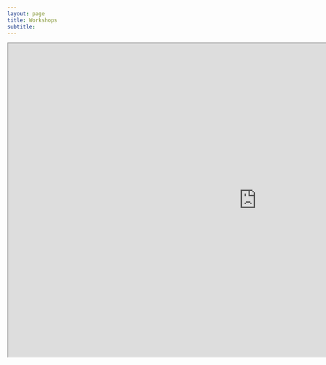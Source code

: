 ```yaml
---
layout: page
title: Workshops
subtitle:
---
```


<iframe src="https://drive.google.com/file/d/15J0dzn5V3y2M55Pplw1Cwj-3PbiG-GdB/preview" width="1140" height="720"></iframe>